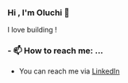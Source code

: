 ### Hi , I'm Oluchi 👋

<!--
**oluchilinda/oluchilinda** is a ✨ _special_ ✨ repository because its `README.md` (this file) appears on your GitHub profile.

Here are some ideas to get you started:

- 🔭 I’m currently working on ...
- 🌱 I’m currently learning ...
- 👯 I’m looking to collaborate on ...
- 🤔 I’m looking for help with ...
- 💬 Ask me about ...
- 📫 How to reach me: ...
- 😄 Pronouns: ...
- ⚡ Fun fact: ...
-->
I love building !
<!-- 🔭 I’m currently working on
- [Devlada](https://twitter.com/Devlada1)  : An e-learning platform focused on teaching Software Engineers how to manage Python Apps & Infrastructure at Scale -->



### - 📫 How to reach me: ...
- You can reach me via [LinkedIn](https://www.linkedin.com/in/oluchi-orji/)
